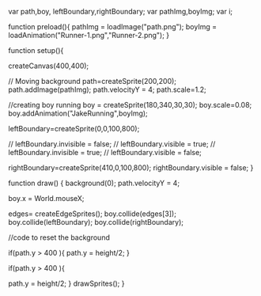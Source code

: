 var path,boy, leftBoundary,rightBoundary;
var pathImg,boyImg;
var i;

function preload(){
  pathImg = loadImage("path.png");
  boyImg = loadAnimation("Runner-1.png","Runner-2.png");
}

function setup(){
  
  createCanvas(400,400);
  
// Moving background
path=createSprite(200,200);
path.addImage(pathImg);
path.velocityY = 4;
path.scale=1.2;

//creating boy running
boy = createSprite(180,340,30,30);
boy.scale=0.08;
boy.addAnimation("JakeRunning",boyImg);
  

leftBoundary=createSprite(0,0,100,800);

// leftBoundary.invisible = false;
// leftBoundary.visible = true;
// leftBoundary.invisible = true;
// leftBoundary.visible = false;


rightBoundary=createSprite(410,0,100,800);
rightBoundary.visible = false;
}

function draw() {
  background(0);
  path.velocityY = 4;
  
  boy.x = World.mouseX;
  
  edges= createEdgeSprites();
  boy.collide(edges[3]);
  boy.collide(leftBoundary);
  boy.collide(rightBoundary);
  
  //code to reset the background

  if(path.y > 400 ){
    path.y = height/2;
  }

  if(path.y > 400 ){
   
  path.y = height/2;
  }
  drawSprites();
}
